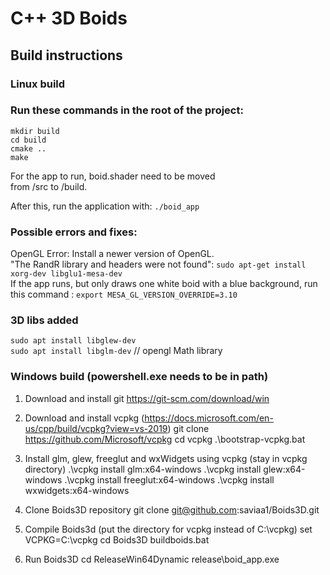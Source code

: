 # C++ 3D Boids

## Build instructions

### Linux build 
### Run these commands in the root of the project:

`mkdir build`  
`cd build`  
`cmake ..`  
`make`

For the app to run, boid.shader need to be moved  
from /src to /build.

After this, run the application with: `./boid_app`

### Possible errors and fixes:

OpenGL Error: Install a newer version of OpenGL.  
"The RandR library and headers were not found": `sudo apt-get install xorg-dev libglu1-mesa-dev`  
If the app runs, but only draws one white boid with a blue background, run this command : `export MESA_GL_VERSION_OVERRIDE=3.10`

### 3D libs added
`sudo apt install libglew-dev`  
`sudo apt install libglm-dev` // opengl Math library

### Windows build (powershell.exe needs to be in path)
1. Download and install git
https://git-scm.com/download/win

2. Download and install vcpkg (https://docs.microsoft.com/en-us/cpp/build/vcpkg?view=vs-2019)
git clone https://github.com/Microsoft/vcpkg
cd vcpkg
.\bootstrap-vcpkg.bat

3. Install glm, glew, freeglut and wxWidgets using vcpkg (stay in vcpkg directory)
.\vcpkg install glm:x64-windows
.\vcpkg install glew:x64-windows
.\vcpkg install freeglut:x64-windows
.\vcpkg install wxwidgets:x64-windows

4. Clone Boids3D repository
git clone git@github.com:saviaa1/Boids3D.git

5. Compile Boids3d (put the directory for vcpkg instead of C:\vcpkg)
set VCPKG=C:\vcpkg
cd Boids3D
buildboids.bat

6. Run Boids3D
cd ReleaseWin64Dynamic
release\boid_app.exe